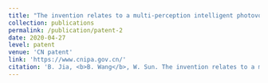```yaml
---
title: "The invention relates to a multi-perception intelligent photovoltaic roof and its design method and design system"
collection: publications
permalink: /publication/patent-2
date: 2020-04-27
level: patent
venue: 'CN patent'
link: 'https://www.cnipa.gov.cn/'
citation: 'B. Jia, <b>B. Wang</b>, W. Sun. The invention relates to a multi-perception intelligent photovoltaic roof and its design method and design system[P]. China:CN202010357623.X, 2020-04-27.'
---
```


